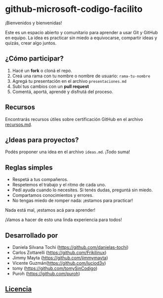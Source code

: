 # github-microsoft-codigo-facilito

¡Bienvenidos y bienvenidas!

Este es un espacio abierto y comunitario para aprender a usar Git y GitHub en equipo. La idea es practicar sin miedo a equivocarse, compartir ideas y quizás, crear algo juntos.

## ¿Cómo participar?

1. Hacé un **fork** o cloná el repo.
2. Creá una rama con tu nombre o nombre de usuario: `rama-tu-nombre`
3. Agregá tu presentación en el archivo `presentaciones.md`
4. Subí tus cambios con un **pull request**
5. Comentá, aportá, aprendé y disfrutá del proceso.

## Recursos

Encontrarás recursos útiles sobre certificación GitHub en el archivo [recursos.md](recursos.md).

## ¿Ideas para proyectos?

Podés proponer una idea en el archivo `ideas.md`. ¡Todo suma!

## Reglas simples

- Respetá a tus compañeros.
- Respetemos el trabajo y el ritmo de cada uno.
- Pedí ayuda cuando lo necesites. Si tenés dudas, preguntá sin miedo.
- Compartamos conocimientos y errores.
- No tengas miedo de romper nada: ¡estamos para practicar!

Nada está mal, ¡estamos acá para aprender!

¡Vamos a hacer de esto una linda experiencia para todos!

## Desarrollado por

- Daniela Silvana Tochi (https://github.com/danielas-tochi)
- Carlos Zottarelli (https://github.com/Frikilinux)
- Jimmy Mayta (https://github.com/jimmymayta)
- Vicente Guzmán(https://github.com/luciod3v)
- tomy (https://github.com/tomySinCodigo)
- Puroh (https://github.com/puroh)


## [Licencia](https://github.com/LucioD3v/github-microsoft-codigo-facilito/blob/main/LICENSE)


